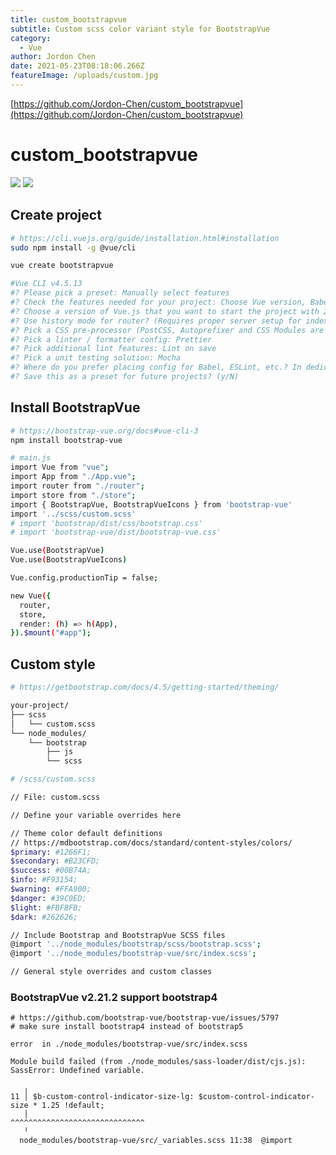```yaml
---
title: custom_bootstrapvue
subtitle: Custom scss color variant style for BootstrapVue
category:
  - Vue
author: Jordon Chen
date: 2021-05-23T08:18:06.266Z
featureImage: /uploads/custom.jpg
---
```

[https://github.com/Jordon-Chen/custom_bootstrapvue](https://github.com/Jordon-Chen/custom_bootstrapvue)

# custom_bootstrapvue

![](https://github.com/Jordon-Chen/custom_bootstrapvue/blob/main/src/assets/original.jpg?raw=true)
![](https://github.com/Jordon-Chen/custom_bootstrapvue/blob/main/src/assets/custom.jpg?raw=true)

## Create project

```bash
# https://cli.vuejs.org/guide/installation.html#installation
sudo npm install -g @vue/cli

vue create bootstrapvue

#Vue CLI v4.5.13
#? Please pick a preset: Manually select features
#? Check the features needed for your project: Choose Vue version, Babel, Router, Vuex, CSS Pre-processors, Linter, Unit
#? Choose a version of Vue.js that you want to start the project with 2.x
#? Use history mode for router? (Requires proper server setup for index fallback in production) Yes
#? Pick a CSS pre-processor (PostCSS, Autoprefixer and CSS Modules are supported by default): Sass/SCSS (with dart-sass)
#? Pick a linter / formatter config: Prettier
#? Pick additional lint features: Lint on save
#? Pick a unit testing solution: Mocha
#? Where do you prefer placing config for Babel, ESLint, etc.? In dedicated config files
#? Save this as a preset for future projects? (y/N)
```

## Install BootstrapVue

```bash
# https://bootstrap-vue.org/docs#vue-cli-3
npm install bootstrap-vue

# main.js
import Vue from "vue";
import App from "./App.vue";
import router from "./router";
import store from "./store";
import { BootstrapVue, BootstrapVueIcons } from 'bootstrap-vue'
import '../scss/custom.scss'
# import 'bootstrap/dist/css/bootstrap.css'
# import 'bootstrap-vue/dist/bootstrap-vue.css'

Vue.use(BootstrapVue)
Vue.use(BootstrapVueIcons)

Vue.config.productionTip = false;

new Vue({
  router,
  store,
  render: (h) => h(App),
}).$mount("#app");
```

## Custom style

```bash
# https://getbootstrap.com/docs/4.5/getting-started/theming/

your-project/
├── scss
│   └── custom.scss
└── node_modules/
    └── bootstrap
        ├── js
        └── scss

# /scss/custom.scss

// File: custom.scss

// Define your variable overrides here

// Theme color default definitions
// https://mdbootstrap.com/docs/standard/content-styles/colors/
$primary: #1266F1;
$secondary: #B23CFD;
$success: #00B74A;
$info: #F93154;
$warning: #FFA900;
$danger: #39C0ED;
$light: #FBFBFB;
$dark: #262626;

// Include Bootstrap and BootstrapVue SCSS files
@import '../node_modules/bootstrap/scss/bootstrap.scss';
@import '../node_modules/bootstrap-vue/src/index.scss';

// General style overrides and custom classes

```

### BootstrapVue v2.21.2 support bootstrap4

```
# https://github.com/bootstrap-vue/bootstrap-vue/issues/5797
# make sure install bootstrap4 instead of bootstrap5

error  in ./node_modules/bootstrap-vue/src/index.scss

Module build failed (from ./node_modules/sass-loader/dist/cjs.js):
SassError: Undefined variable.

   ╷
11 │ $b-custom-control-indicator-size-lg: $custom-control-indicator-size * 1.25 !default;
   │                                      ^^^^^^^^^^^^^^^^^^^^^^^^^^^^^^
   ╵
  node_modules/bootstrap-vue/src/_variables.scss 11:38  @import

```